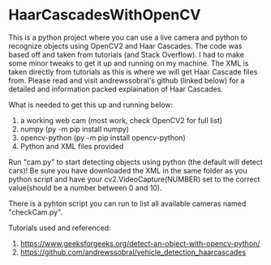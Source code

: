 # HaarCascadesWithOpenCV
This is a python project where you can use a live camera and python to recognize objects using OpenCV2 and Haar Cascades. The code was based off and taken from tutorials (and Stack Overflow). I had to make some minor tweaks to get it up and running on my machine. The XML is taken directly from tutorials as this is where we will get Haar Cascade files from. Please read and visit andrewssobral's github (linked below) for a detailed and information packed explaination of Haar Cascades.

What is needed to get this up and running below:
1. a working web cam (most work, check OpenCV2 for full list)
2. numpy (py -m pip install numpy)
3. opencv-python (py -m pip install opencv-python)
4. Python and XML files provided

Run "cam.py" to start detecting objects using python (the default will detect cars)! Be sure you have downloaded the XML in the same folder as you python script and have your cv2.VideoCapture(NUMBER) set to the correct value(should be a number between 0 and 10).

There is a pyhton script you can run to list all available cameras named "checkCam.py".

Tutorials used and referenced:
1. https://www.geeksforgeeks.org/detect-an-object-with-opencv-python/
2. https://github.com/andrewssobral/vehicle_detection_haarcascades
